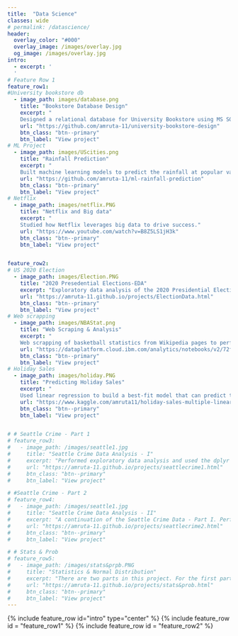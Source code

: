 ```yaml
---
title:  "Data Science"
classes: wide
# permalink: /datascience/
header:
  overlay_color: "#000"
  overlay_image: /images/overlay.jpg
  og_image: /images/overlay.jpg
intro: 
  - excerpt: ' 
  '
# Feature Row 1
feature_row1:
#University bookstore db
  - image_path: images/database.png
    title: "Bookstore Database Design"
    excerpt: "
    Designed a relational database for University Bookstore using MS SQL server."
    url: "https://github.com/amruta-11/university-bookstore-design"
    btn_class: "btn--primary"
    btn_label: "View project"
# ML Project
  - image_path: images/UScities.png
    title: "Rainfall Prediction"
    excerpt: "
    Built machine learning models to predict the rainfall at popular vacation destination in the US"
    url: "https://github.com/amruta-11/ml-rainfall-prediction"
    btn_class: "btn--primary"
    btn_label: "View project"
# Netflix
  - image_path: images/netflix.PNG
    title: "Netflix and Big data"
    excerpt: "
    Studied how Netflix leverages big data to drive success."
    url: "https://www.youtube.com/watch?v=B8Z5LS1jH3k"
    btn_class: "btn--primary"
    btn_label: "View project"


feature_row2:
# US 2020 Election
  - image_path: images/Election.PNG
    title: "2020 Presedential Elections-EDA"
    excerpt: "Exploratory data analysis of the 2020 Presidential Election data"
    url: "https://amruta-11.github.io/projects/ElectionData.html"
    btn_class: "btn--primary"
    btn_label: "View project"
# Web scrapping
  - image_path: images/NBAStat.png
    title: "Web Scraping & Analysis"
    excerpt: "
    Web scrapping of basketball statistics from Wikipedia pages to perform analysis"
    url: "https://dataplatform.cloud.ibm.com/analytics/notebooks/v2/72f1ac0f-3ada-4503-8977-54ffdcb481f6/view?access_token=b310bf58d3677e9b995bfa42e49caa19cf7436833275167a15903951d854f3d5"
    btn_class: "btn--primary"
    btn_label: "View project" 
# Holiday Sales
  - image_path: images/holiday.PNG
    title: "Predicting Holiday Sales"
    excerpt: "
    Used linear regression to build a best-fit model that can predict the holiday sales"
    url: "https://www.kaggle.com/amruta11/holiday-sales-multiple-linear-regression"
    btn_class: "btn--primary"
    btn_label: "View project"


# # Seattle Crime - Part 1
# feature_row3:
#   - image_path: /images/seattle1.jpg
#     title: "Seattle Crime Data Analysis - I"
#     excerpt: "Performed exploratory data analysis and used the dplyr verbs to find the number of crimes occurred each year since 1973 and then joined the crimedata, police beats data and the census data for the seattle region. The outcome was a dataset with more than 500,000 observations and 47 variables and used this huge dataset in Part - II"
#     url: "https://amruta-11.github.io/projects/seattlecrime1.html"
#     btn_class: "btn--primary"
#     btn_label: "View project"

# #Seattle Crime - Part 2
# feature_row4:
#   - image_path: /images/seattle1.jpg
#     title: "Seattle Crime Data Analysis - II"
#     excerpt: "A continuation of the Seattle Crime Data - Part I. Performing data analysis to find out if there was any relationship between crime rates in Seattle and the educational attainment of the people."
#     url: "https://amruta-11.github.io/projects/seattlecrime2.html"
#     btn_class: "btn--primary"
#     btn_label: "View project"

# # Stats & Prob
# feature_row5:
#   - image_path: /images/stats&prpb.PNG
#     title: "Statistics & Normal Distribution"
#     excerpt: "There are two parts in this project. For the first part, I used the probability concepts to calulate the expected profits for the airlines, in case they overbook. For second part, calculated the summary statistic for height & citation datasets and plotted the histogram and normal distribution curve to find out how they differ."
#     url: "https://amruta-11.github.io/projects/stats&prob.html"
#     btn_class: "btn--primary"
#     btn_label: "View project"
---
```

{% include feature_row id="intro" type="center" %}
{% include feature_row id = "feature_row1" %}
{% include feature_row id = "feature_row2" %}

<!-- {% include feature_row id = "feature_row1" type="left" %}
{% include feature_row id = "feature_row2" type="left" %}
{% include feature_row id = "feature_row6" type="left" %}
{% include feature_row id = "feature_row3" type="left" %}
{% include feature_row id = "feature_row4" type="left" %}
{% include feature_row id = "feature_row5" type="left" %} -->
